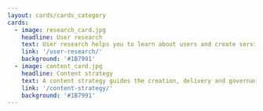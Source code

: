 ```yaml
---
layout: cards/cards_category
cards:
  - image: research_card.jpg
    headline: User research
    text: User research helps you to learn about users and create services that meet their needs.
    link: '/user-research/'
    background: '#1B7991'
  - image: content_card.jpg
    headline: Content strategy
    text: A content strategy guides the creation, delivery and governance of useful, usable content.
    link: '/content-strategy/'
    background: '#1B7991'
---
```


